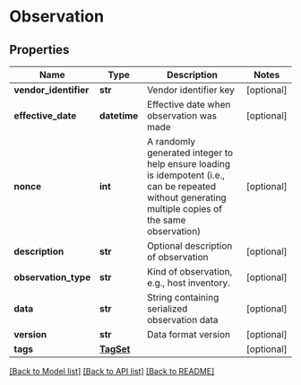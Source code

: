 # Observation

## Properties
Name | Type | Description | Notes
------------ | ------------- | ------------- | -------------
**vendor_identifier** | **str** | Vendor identifier key | [optional] 
**effective_date** | **datetime** | Effective date when observation was made | [optional] 
**nonce** | **int** | A randomly generated integer to help ensure loading is idempotent (i.e., can be repeated without generating multiple copies of the same observation) | [optional] 
**description** | **str** | Optional description of observation | [optional] 
**observation_type** | **str** | Kind of observation, e.g., host inventory. | [optional] 
**data** | **str** | String containing serialized observation data | [optional] 
**version** | **str** | Data format version | [optional] 
**tags** | [**TagSet**](TagSet.md) |  | [optional] 

[[Back to Model list]](../README.md#documentation-for-models) [[Back to API list]](../README.md#documentation-for-api-endpoints) [[Back to README]](../README.md)


